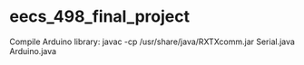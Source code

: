 eecs_498_final_project
======================
Compile Arduino library:  javac -cp /usr/share/java/RXTXcomm.jar Serial.java Arduino.java
